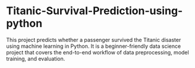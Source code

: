 # Titanic-Survival-Prediction-using-python
This project predicts whether a passenger survived the Titanic disaster using machine learning in Python. It is a beginner-friendly data science project that covers the end-to-end workflow of data preprocessing, model training, and evaluation.
